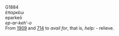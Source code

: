 <body>
  <p>G1884<br>  ἐπαρκέω  <br> eparkeō  <br><i>ep-ar-keh‘-o </i><br>From <a href="g1909.htm">1909</a> and <a href="g0714.htm">714</a>  to <i>avail</i> <i>for</i>, that is, <i>help:</i> - relieve.<br></p>
 </body>